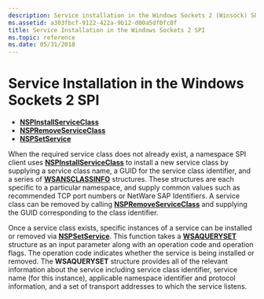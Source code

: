 ```yaml
---
description: Service installation in the Windows Sockets 2 (Winsock) SPI.
ms.assetid: a303fbcf-9122-422a-9b12-d00a5df0fc0f
title: Service Installation in the Windows Sockets 2 SPI
ms.topic: reference
ms.date: 05/31/2018
---
```


# Service Installation in the Windows Sockets 2 SPI

-   [**NSPInstallServiceClass**](/windows/desktop/api/Ws2spi/nc-ws2spi-lpnspinstallserviceclass)
-   [**NSPRemoveServiceClass**](/windows/desktop/api/Ws2spi/nc-ws2spi-lpnspremoveserviceclass)
-   [**NSPSetService**](/windows/desktop/api/Ws2spi/nc-ws2spi-lpnspsetservice)

When the required service class does not already exist, a namespace SPI client uses [**NSPInstallServiceClass**](/windows/desktop/api/Ws2spi/nc-ws2spi-lpnspinstallserviceclass) to install a new service class by supplying a service class name, a GUID for the service class identifier, and a series of [**WSANSCLASSINFO**](/windows/desktop/api/Winsock2/ns-winsock2-wsansclassinfow) structures. These structures are each specific to a particular namespace, and supply common values such as recommended TCP port numbers or NetWare SAP Identifiers. A service class can be removed by calling [**NSPRemoveServiceClass**](/windows/desktop/api/Ws2spi/nc-ws2spi-lpnspremoveserviceclass) and supplying the GUID corresponding to the class identifier.

Once a service class exists, specific instances of a service can be installed or removed via [**NSPSetService**](/windows/desktop/api/Ws2spi/nc-ws2spi-lpnspsetservice). This function takes a [**WSAQUERYSET**](/windows/desktop/api/Winsock2/ns-winsock2-wsaquerysetw) structure as an input parameter along with an operation code and operation flags. The operation code indicates whether the service is being installed or removed. The **WSAQUERYSET** structure provides all of the relevant information about the service including service class identifier, service name (for this instance), applicable namespace identifier and protocol information, and a set of transport addresses to which the service listens.

 

 



